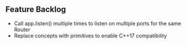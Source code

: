## Feature Backlog

- Call app.listen() multiple times to listen on multiple ports for the same Router
- Replace concepts with primitives to enable C++17 compatibility
